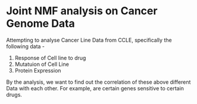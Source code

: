 # Joint NMF analysis on Cancer Genome Data

Attempting to analyse Cancer Line Data from CCLE, specifically the following data - 
1. Response of Cell line to drug
2. Mutatuion of Cell Line
3. Protein Expression

By the analysis, we want to find out the correlation of these above different Data with each other. 
For example, are certain genes sensitive to certain drugs.